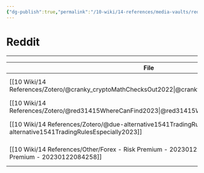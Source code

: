 ```yaml
---
{"dg-publish":true,"permalink":"/10-wiki/14-references/media-vaults/reddit/","tags":["index"]}
---
```


# Reddit
---
| File                                                                                                                               | Related                                          | Rating |
| ---------------------------------------------------------------------------------------------------------------------------------- | ------------------------------------------------ | ------ |
| [[10 Wiki/14 References/Zotero/@cranky_cryptoMathChecksOut2022\|@cranky_cryptoMathChecksOut2022]]                               | [[100 Zettelkasten/120 MOC/Trading\|Trading]] | 8      |
| [[10 Wiki/14 References/Zotero/@red31415WhereCanFind2023\|@red31415WhereCanFind2023]]                                           | [[Digital Garden\|Digital Garden]]               | 7      |
| [[10 Wiki/14 References/Zotero/@due-alternative1541TradingRulesEspecially2023\|@due-alternative1541TradingRulesEspecially2023]] | [[100 Zettelkasten/120 MOC/Trading\|Trading]] | 6      |
| [[10 Wiki/14 References/Other/Forex - Risk Premium - 20230122084258\|Forex - Risk Premium - 20230122084258]]                    | [[100 Zettelkasten/120 MOC/Trading\|Trading]] | 6      |
